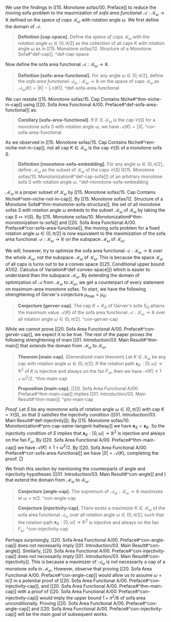 We use the findings in [[15. Monotone sofas/00. Preface]] to reduce the moving sofa problem to the maximization of _sofa area functional_ $\mathcal{A} : \mathcal{K}_\omega \to \mathbb{R}$ defined on the _space of caps_ $\mathcal{K}_\omega$ with rotation angle $\omega$. We first define the domain of $\mathcal{A}$.

> __Definition [cap-space].__ Define the _space of caps_ $\mathcal{K}_\omega$ with the _rotation angle_ $\omega \in (0, \pi/2]$ as the collection of all caps $K$ with rotation angle $\omega$ as in [[15. Monotone sofas/12. Structure of a Monotone Sofa#^def-cap]].
> ^def-cap-space

Now define the sofa area functional $\mathcal{A} : \mathcal{K}_\omega \to \mathbb{R}$.

> __Definition [sofa-area-functional].__ For any angle $\omega \in (0, \pi/2]$, define the _sofa area functional_ $\mathcal{A}_\omega : \mathcal{K}_\omega \to \mathbb{R}$ on the space of caps $\mathcal{K}_\omega$ as $\mathcal{A}_\omega(K) = |K| - |\mathcal{N}(K)|$. ^def-sofa-area-functional

We can restate [[15. Monotone sofas/15. Cap Contains Niche#^thm-niche-in-cap]] using [[20. Sofa Area Functional A/00. Preface#^def-sofa-area-functional]] as:

> __Corollary [sofa-area-functional].__ If $K \in \mathcal{K}_\omega$ is the cap $\mathcal{C}(S)$ for a monotone sofa $S$ with rotation angle $\omega$, we have $\mathcal{A}(K) = |S|$. ^cor-sofa-area-functional

As we observed in [[15. Monotone sofas/15. Cap Contains Niche#^rem-niche-not-in-cap]], not all cap $K \in \mathcal{K}_\omega$ is the cap $\mathcal{C}(S)$ of a monotone sofa $S$.

> __Definition [monotone-sofa-embedding].__ For any angle $\omega \in (0, \pi/2]$, define $\mathcal{M}_\omega$ as the subset of $\mathcal{K}_\omega$ of the caps $\mathcal{C}(S)$ ([[15. Monotone sofas/10. Monotonization#^def-cap-sofa]]) of an arbitrary monotone sofa $S$ with rotation angle $\omega$. ^def-monotone-sofa-embedding

$\mathcal{M}_\omega$ is a proper subset of $\mathcal{K}_\omega$ by [[15. Monotone sofas/15. Cap Contains Niche#^rem-niche-not-in-cap]]. By [[15. Monotone sofas/12. Structure of a Monotone Sofa#^thm-monotone-sofa-structure]], the set of all monotone sofas $S$ with rotation angle $\omega$ embeds to the subset $\mathcal{M}_\omega$ of $\mathcal{K}_\omega$ by taking the cap $S \mapsto \mathcal{C}(S)$. By [[15. Monotone sofas/10. Monotonization#^thm-monotonization-is-sofa]] and [[20. Sofa Area Functional A/00. Preface#^cor-sofa-area-functional]], the moving sofa problem for a fixed rotation angle $\omega \in (0, \pi/2]$ is now equivalent to the maximization of the sofa area functional $\mathcal{A} : \mathcal{K}_\omega \to \mathbb{R}$ on the subspace $\mathcal{M}_\omega$ of $\mathcal{K}_\omega$.

We will, however, try to optimize the sofa area functional $\mathcal{A} : \mathcal{K}_\omega \to \mathbb{R}$ over the whole $\mathcal{K}_\omega$, not the subspace $\mathcal{M}_\omega$ of $\mathcal{K}_\omega$. This is because the space $\mathcal{K}_\omega$ of all caps is turns out to be a convex space ([[25. Conditional upper bound A1/02. Calculus of Variation#^def-convex-space]]) which is easier to understand than the subspace $\mathcal{M}_\omega$. By extending the domain of optimization of $\mathcal{A}$ from $\mathcal{M}_\omega$ to $\mathcal{K}_\omega$, we get a counterpart of every statement on maximum-area monotone sofas. To start, we have the following strenghtening of Gerver's conjecture $\mu_{\max} = \mu_G$.

> __Conjecture [gerver-cap].__ The cap $K = K_G$ of Gerver's sofa $S_G$ attains the maximum value $\mathcal{A}(K)$ of the sofa area functional $\mathcal{A} : \mathcal{K}_\omega \to \mathbb{R}$ over all rotation angle $\omega \in (0, \pi/2]$. ^con-gerver-cap

While we cannot prove [[20. Sofa Area Functional A/00. Preface#^con-gerver-cap]], we expect it to be true. The rest of the paper proves the following strenghtening of main [[01. Introduction/03. Main Result#^thm-main]] that extends the domain from $\mathcal{M}_\omega$ to $\mathcal{K}_\omega$.

> __Theorem [main-cap].__ (Generalized main theorem) Let $K \in \mathcal{K}_\omega$ be any cap with rotation angle $\omega \in (0, \pi/2]$. If the rotation path $\mathbf{x}_K : [0, \omega] \to \mathbb{R}^2$ of $K$ is injective and always on the fan $F_\omega$, then we have $\mathcal{A}(K) \leq 1 + \omega^2/2$. ^thm-main-cap

> __Proposition [main-cap].__ [[20. Sofa Area Functional A/00. Preface#^thm-main-cap]] implies [[01. Introduction/03. Main Result#^thm-main]]. ^pro-main-cap

_Proof._ Let $S$ be any monotone sofa of rotation angle $\omega \in (0 ,\pi/2]$ with cap $K = \mathcal{C}(S)$, so that $S$ satisfies the injectivity condition ([[01. Introduction/03. Main Result#^def-injectivity]]). By [[15. Monotone sofas/10. Monotonization#^pro-cap-same-tangent-hallway]] we have $\mathbf{x}_S = \mathbf{x}_K$. So the injectivity condition of $S$ implies that $\mathbf{x}_K : [0, \omega] \to \mathbb{R}^2$ is injective and always on the fan $F_\omega$. By [[20. Sofa Area Functional A/00. Preface#^thm-main-cap]] we have $\mathcal{A}(K) \leq 1 + \omega^2/2$. By [[20. Sofa Area Functional A/00. Preface#^cor-sofa-area-functional]] we have $|S| = \mathcal{A}(K)$, completing the proof. □

We finish this section by mentioning the counterparts of angle and injectivity hypotheses ([[01. Introduction/03. Main Result#^con-angle]] and ) that extend the domain from $\mathcal{M}_\omega$ to $\mathcal{K}_\omega$.

> __Conjecture [angle-cap].__ The supremum of $\mathcal{A}_{\omega} : \mathcal{K}_\omega \to \mathbb{R}$ maximizes at $\omega = \pi/2$. ^con-angle-cap

> __Conjecture [injectivity-cap].__ There exists a maximizer $K \in \mathcal{K}_\omega$ of the sofa area functional $\mathcal{A}_{\omega}$ over all rotation angle $\omega \in (0, \pi/2]$, such that the rotation path $\mathbf{x}_K : [0, \omega] \to \mathbb{R}^2$ is injective and always on the fan $F_\omega$. ^con-injectivity-cap

Perhaps surprisingly, [[20. Sofa Area Functional A/00. Preface#^con-angle-cap]] does not necessarily imply [[01. Introduction/03. Main Result#^con-angle]]. Similarly, [[20. Sofa Area Functional A/00. Preface#^con-injectivity-cap]] does not necessarily imply [[01. Introduction/03. Main Result#^con-injectivity]]. This is because a maximizer of $\mathcal{A}_\omega$ is not necessarily a cap of a monotone sofa in $\mathcal{M}_\omega$. However, observe that proving [[20. Sofa Area Functional A/00. Preface#^con-angle-cap]] would allow us to assume $\omega = \pi/2$ in a potential proof of [[20. Sofa Area Functional A/00. Preface#^con-injectivity-cap]], and [[20. Sofa Area Functional A/00. Preface#^thm-main-cap]] with a proof of [[20. Sofa Area Functional A/00. Preface#^con-injectivity-cap]] would imply the upper bound $1 + \pi^2/8$ of sofa area unconditionally. Proving [[20. Sofa Area Functional A/00. Preface#^con-angle-cap]] and [[20. Sofa Area Functional A/00. Preface#^con-injectivity-cap]] will be the main goal of subsequent works.